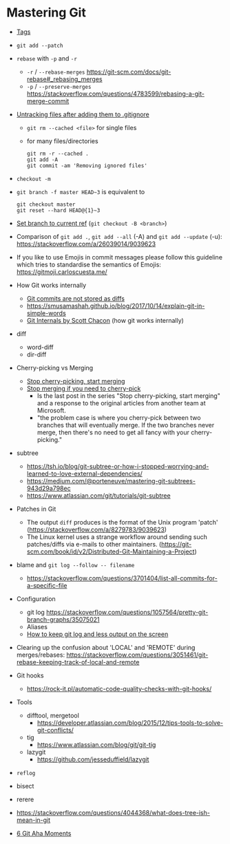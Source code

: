 # Mastering Git

- [Tags](https://blog.daftcode.pl/how-to-become-a-master-of-git-tags-b70fbd9609d9)

- `git add --patch`

- `rebase` with `-p` and `-r`
    - `-r` / `--rebase-merges` <https://git-scm.com/docs/git-rebase#_rebasing_merges>
    - `-p` / `--preserve-merges` <https://stackoverflow.com/questions/4783599/rebasing-a-git-merge-commit>

- [Untracking files after adding them to .gitignore](https://eric.blog/2014/05/11/remove-files-from-git-addingupdating-gitignore/)
    - `git rm --cached <file>` for single files
    - for many files/directories

          git rm -r --cached .
          git add -A
          git commit -am 'Removing ignored files'

- `checkout -m`

- `git branch -f master HEAD~3` is equivalent to  

      git checkout master
      git reset --hard HEAD@{1}~3


- [Set branch to current ref](https://stackoverflow.com/questions/7580542/git-set-branch-to-current-ref) (`git checkout -B <branch>`)

- Comparison of `git add .`, `git add --all` (-A) and `git add --update` (-u): <https://stackoverflow.com/a/26039014/9039623>

- If you like to use Emojis in commit messages please follow this guideline which tries to standardise the semantics of Emojis: <https://gitmoji.carloscuesta.me/>

- How Git works internally
    - [Git commits are not stored as diffs](https://medium.com/@gohberg/the-biggest-misconception-about-git-b2f87d97ed52)
    - <https://smusamashah.github.io/blog/2017/10/14/explain-git-in-simple-words>
    - [Git Internals by Scott Chacon](https://github.com/pluralsight/git-internals-pdf) (how git works internally)

- diff
    - word-diff
    - dir-diff
    
- Cherry-picking vs Merging
    - [Stop cherry-picking, start merging](https://devblogs.microsoft.com/oldnewthing/?p=98325)
    - [Stop merging if you need to cherry-pick](https://devblogs.microsoft.com/oldnewthing/?p=99195)
        - Is the last post in the series "Stop cherry-picking, start merging" and a response to the original articles from another team at Microsoft.
        - "the problem case is where you cherry-pick between two branches that will eventually merge. If the two branches never merge, then there's no need to get all fancy with your cherry-picking."
    
- subtree
    - <https://tsh.io/blog/git-subtree-or-how-i-stopped-worrying-and-learned-to-love-external-dependencies/>
    - <https://medium.com/@porteneuve/mastering-git-subtrees-943d29a798ec>
    - <https://www.atlassian.com/git/tutorials/git-subtree>

- Patches in Git
    - The output `diff` produces is the format of the Unix program 'patch' (<https://stackoverflow.com/a/8279783/9039623>)
    - The Linux kernel uses a strange workflow around sending such patches/diffs via e-mails to other maintainers. (<https://git-scm.com/book/id/v2/Distributed-Git-Maintaining-a-Project>)

- blame and `git log --follow -- filename`
    - <https://stackoverflow.com/questions/3701404/list-all-commits-for-a-specific-file>

- Configuration
    - git log
        https://stackoverflow.com/questions/1057564/pretty-git-branch-graphs/35075021
    - Aliases
    - [How to keep git log and less output on the screen](http://serebrov.github.io/html/2014-01-04-git-log-and-less-keep-output.html)

- Clearing up the confusion about 'LOCAL' and 'REMOTE' during merges/rebases: https://stackoverflow.com/questions/3051461/git-rebase-keeping-track-of-local-and-remote

- Git hooks
    - https://rock-it.pl/automatic-code-quality-checks-with-git-hooks/

- Tools
    - difftool, mergetool
        - <https://developer.atlassian.com/blog/2015/12/tips-tools-to-solve-git-conflicts/>
    - tig
        - <https://www.atlassian.com/blog/git/git-tig>
    - lazygit
        - <https://github.com/jesseduffield/lazygit>

- `reflog`

- bisect

- rerere

- <https://stackoverflow.com/questions/4044368/what-does-tree-ish-mean-in-git>

- [6 Git Aha Moments](https://henrikwarne.com/2018/06/25/6-git-aha-moments/)
